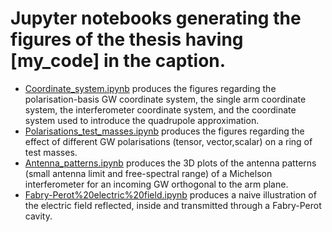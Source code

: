 # Jupyter notebooks generating the figures of the thesis having \[my_code\] in the caption.  

- [Coordinate_system.ipynb](https://github.com/Delo95/PhD_Thesis/blob/main/Figures/Coordinate_system.ipynb) produces the figures regarding the polarisation-basis GW coordinate system, the single arm coordinate system, the interferometer coordinate system, and the coordinate system used to introduce the quadrupole approximation.  
- [Polarisations_test_masses.ipynb](https://github.com/Delo95/PhD_Thesis/blob/main/Figures/Polarisations_test_masses.ipynb) produces the figures regarding the effect of different GW polarisations (tensor, vector,scalar) on a ring of test masses.
- [Antenna_patterns.ipynb](https://github.com/Delo95/PhD_Thesis/blob/main/Figures/Antenna_patterns.ipynb) produces the 3D plots of the antenna patterns (small antenna limit and free-spectral range) of a Michelson interferometer for an incoming GW orthogonal to the arm plane.
- [Fabry-Perot%20electric%20field.ipynb](https://github.com/Delo95/PhD_Thesis/blob/main/Figures/Fabry-Perot%20electric%20field.ipynb) produces a naive illustration of the electric field reflected, inside and transmitted through a Fabry-Perot cavity.
